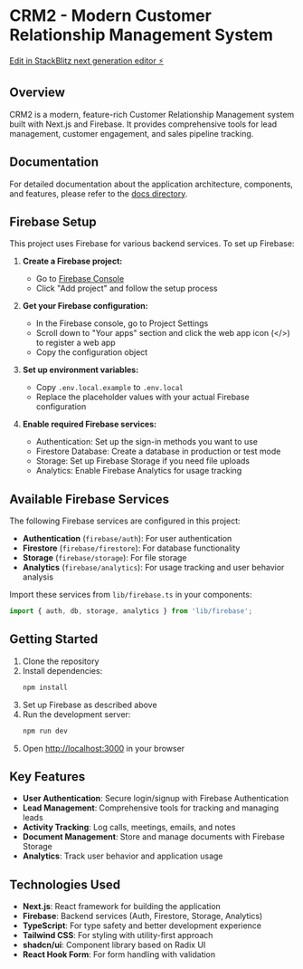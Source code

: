 # CRM2 - Modern Customer Relationship Management System

[Edit in StackBlitz next generation editor ⚡️](https://stackblitz.com/~/github.com/mserralta01/crm2)

## Overview

CRM2 is a modern, feature-rich Customer Relationship Management system built with Next.js and Firebase. It provides comprehensive tools for lead management, customer engagement, and sales pipeline tracking.

## Documentation

For detailed documentation about the application architecture, components, and features, please refer to the [docs directory](./docs/README.md).

## Firebase Setup

This project uses Firebase for various backend services. To set up Firebase:

1. **Create a Firebase project:**
   - Go to [Firebase Console](https://console.firebase.google.com/)
   - Click "Add project" and follow the setup process

2. **Get your Firebase configuration:**
   - In the Firebase console, go to Project Settings
   - Scroll down to "Your apps" section and click the web app icon (</>) to register a web app
   - Copy the configuration object

3. **Set up environment variables:**
   - Copy `.env.local.example` to `.env.local`
   - Replace the placeholder values with your actual Firebase configuration

4. **Enable required Firebase services:**
   - Authentication: Set up the sign-in methods you want to use
   - Firestore Database: Create a database in production or test mode
   - Storage: Set up Firebase Storage if you need file uploads
   - Analytics: Enable Firebase Analytics for usage tracking

## Available Firebase Services

The following Firebase services are configured in this project:

- **Authentication** (`firebase/auth`): For user authentication
- **Firestore** (`firebase/firestore`): For database functionality
- **Storage** (`firebase/storage`): For file storage
- **Analytics** (`firebase/analytics`): For usage tracking and user behavior analysis

Import these services from `lib/firebase.ts` in your components:

```typescript
import { auth, db, storage, analytics } from 'lib/firebase';
```

## Getting Started

1. Clone the repository
2. Install dependencies:
   ```bash
   npm install
   ```
3. Set up Firebase as described above
4. Run the development server:
   ```bash
   npm run dev
   ```
5. Open [http://localhost:3000](http://localhost:3000) in your browser

## Key Features

- **User Authentication**: Secure login/signup with Firebase Authentication
- **Lead Management**: Comprehensive tools for tracking and managing leads
- **Activity Tracking**: Log calls, meetings, emails, and notes
- **Document Management**: Store and manage documents with Firebase Storage
- **Analytics**: Track user behavior and application usage

## Technologies Used

- **Next.js**: React framework for building the application
- **Firebase**: Backend services (Auth, Firestore, Storage, Analytics)
- **TypeScript**: For type safety and better development experience
- **Tailwind CSS**: For styling with utility-first approach
- **shadcn/ui**: Component library based on Radix UI
- **React Hook Form**: For form handling with validation